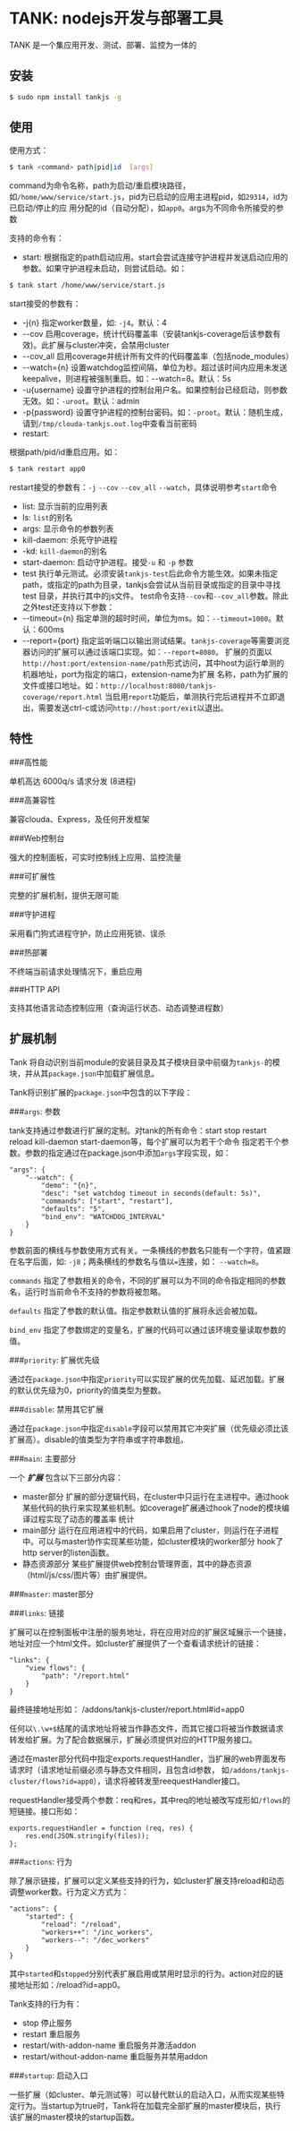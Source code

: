 TANK: nodejs开发与部署工具
===

TANK 是一个集应用开发、测试、部署、监控为一体的

安装
---

```sh
$ sudo npm install tankjs -g
```

使用
---

使用方式：

```sh
$ tank <command> path|pid|id  [args]
```

command为命令名称，path为启动/重启模块路径，如`/home/www/service/start.js`，pid为已启动的应用主进程pid，如`29314`，id为已启动/停止的应
用分配的id（自动分配），如`app0`。args为不同命令所接受的参数

支持的命令有：

  - start:
  根据指定的path启动应用。start会尝试连接守护进程并发送启动应用的参数。如果守护进程未启动，则尝试启动。如：
  ```sh
  $ tank start /home/www/service/start.js
  ```
  start接受的参数有：
   - -j{n} 指定worker数量，如: `-j4`。默认：4
   - --cov 启用coverage，统计代码覆盖率（安装tankjs-coverage后该参数有效)。此扩展与cluster冲突，会禁用cluster
   - --cov_all 启用coverage并统计所有文件的代码覆盖率（包括node_modules）
   - --watch={n} 设置watchdog监控间隔，单位为秒。超过该时间内应用未发送keepalive，则进程被强制重启。如：--watch=8。默认：5s
   - -u{username} 设置守护进程的控制台用户名。如果控制台已经启动，则参数无效。如：`-uroot`。默认：admin
   - -p{password} 设置守护进程的控制台密码。如：`-proot`。默认：随机生成，请到`/tmp/clouda-tankjs.out.log`中查看当前密码
  - restart:
  
  根据path/pid/id重启应用。如：
  ```sh
  $ tank restart app0
  ```
  restart接受的参数有：`-j` `--cov` `--cov_all` `--watch`，具体说明参考`start`命令
  - list: 显示当前的应用列表
  - ls: `list`的别名
  - args: 显示命令的参数列表
  - kill-daemon: 杀死守护进程
  - -kd: `kill-daemon`的别名
  - start-daemon: 
  启动守护进程。接受`-u` 和 `-p` 参数
  - test
  执行单元测试。必须安装`tankjs-test`后此命令方能生效。如果未指定path，或指定的path为目录，tankjs会尝试从当前目录或指定的目录中寻找test
  目录，并执行其中的js文件。
  test命令支持`--cov`和`--cov_all`参数。除此之外test还支持以下参数：
   - --timeout={n} 指定单测的超时时间，单位为ms。如：`--timeout=1000`。默认：600ms
   - --report={port} 指定监听端口以输出测试结果。`tankjs-coverage`等需要浏览器访问的扩展可以通过该端口实现。如：`--report=8080`。
  扩展的页面以`http://host:port/extension-name/path`形式访问，其中host为运行单测的机器地址，port为指定的端口，extension-name为扩展
  名称，path为扩展的文件或接口地址。如：`http://localhost:8080/tankjs-coverage/report.html`
  当启用`report`功能后，单测执行完后进程并不立即退出，需要发送ctrl-c或访问`http://host:port/exit`以退出。
  
  
特性
---

###高性能

单机高达 6000q/s 请求分发 (8进程)

###高兼容性

兼容clouda、Express，及任何开发框架

###Web控制台

强大的控制面板，可实时控制线上应用、监控流量


###可扩展性

完整的扩展机制，提供无限可能

###守护进程

采用看门狗式进程守护，防止应用死锁、误杀

###热部署

不终端当前请求处理情况下，重启应用

###HTTP API

支持其他语言动态控制应用（查询运行状态、动态调整进程数）

扩展机制
---

Tank 将自动识别当前module的安装目录及其子模块目录中前缀为`tankjs-`的模块，并从其`package.json`中加载扩展信息。

Tank将识别扩展的`package.json`中包含的以下字段：

###`args`: 参数

tank支持通过参数进行扩展的定制。对tank的所有命令：start stop restart reload kill-daemon start-daemon等，每个扩展可以为若干个命令
指定若干个参数。参数的指定通过在package.json中添加`args`字段实现，如：

    "args": {
        "--watch": {
            "demo": "{n}",
            "desc": "set watchdog timeout in seconds(default: 5s)",
            "commands": ["start", "restart"],
            "defaults": "5",
            "bind_env": "WATCHDOG_INTERVAL"
        }
    }

参数前面的横线与参数使用方式有关。一条横线的参数名只能有一个字符，值紧跟在名字后面，如: `-j8`；两条横线的参数名与值以`=`连接，如：
`--watch=8`。

`commands` 指定了参数相关的命令，不同的扩展可以为不同的命令指定相同的参数名，运行时当前命令不支持的参数将被忽略。

`defaults` 指定了参数的默认值。指定参数默认值的扩展将永远会被加载。

`bind_env` 指定了参数绑定的变量名，扩展的代码可以通过该环境变量读取参数的值。

###`priority`: 扩展优先级

通过在`package.json`中指定`priority`可以实现扩展的优先加载、延迟加载。扩展的默认优先级为0，priority的值类型为整数。

###`disable`: 禁用其它扩展

通过在`package.json`中指定`disable`字段可以禁用其它冲突扩展（优先级必须比该扩展高）。disable的值类型为字符串或字符串数组。

###`main`: 主要部分


一个 ***扩展*** 包含以下三部分内容：

  - master部分 扩展的部分逻辑代码，在cluster中只运行在主进程中。通过hook某些代码的执行来实现某些机制。如coverage扩展通过hook了node的模块编译过程实现了动态的覆盖率
   统计
  - main部分 运行在应用进程中的代码，如果启用了cluster，则运行在子进程中。可以与master协作实现某些功能，如cluster模块的worker部分
  hook了http server的listen函数。
  - 静态资源部分 某些扩展提供web控制台管理界面，其中的静态资源（html/js/css/图片等）由扩展提供。

###`master`: master部分

###`links`: 链接

扩展可以在控制面板中注册的服务地址，将在应用对应的扩展区域展示一个链接，地址对应一个html文件。如cluster扩展提供了一个查看请求统计的链接：
    
    "links": {
        "view flows": {
            "path": "/report.html"
        }
    }

最终链接地址形如： /addons/tankjs-cluster/report.html#id=app0

任何以`\.\w+$`结尾的请求地址将被当作静态文件，而其它接口将被当作数据请求转发给扩展。为了配合数据展示，扩展必须提供对应的HTTP服务接口。

通过在master部分代码中指定exports.requestHandler，当扩展的web界面发布请求时（请求地址前缀必须与静态文件相同，且包含id参数，
如`/addons/tankjs-cluster/flows?id=app0`），请求将被转发至reequestHandler接口。

requestHandler接受两个参数：req和res，其中req的地址被改写成形如`/flows`的短链接。接口形如：

    exports.requestHandler = function (req, res) {
        res.end(JSON.stringify(files));
    };


###`actions`: 行为

除了展示链接，扩展可以定义某些支持的行为，如cluster扩展支持reload和动态调整worker数。行为定义方式为：

    "actions": {
        "started": {
            "reload": "/reload",
            "workers++": "/inc_workers",
            "workers--": "/dec_workers"
        }
    }

其中`started`和`stopped`分别代表扩展启用或禁用时显示的行为。action对应的链接地址形如：/reload?id=app0。


Tank支持的行为有：

  - stop 停止服务
  - restart 重启服务
  - restart/with-addon-name 重启服务并激活addon
  - restart/without-addon-name 重启服务并禁用addon

###`startup`: 启动入口

一些扩展（如cluster、单元测试等）可以替代默认的启动入口，从而实现某些特定行为。当startup为true时，Tank将在加载完全部扩展的master模块后，执行
该扩展的master模块的startup函数。
